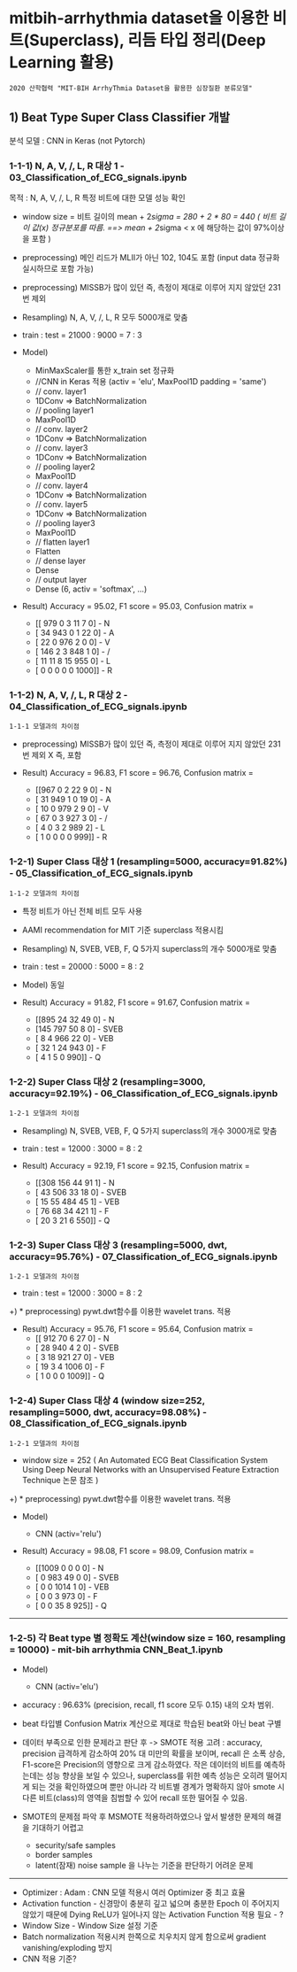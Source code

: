 # mitbih-arrhythmia dataset을 이용한 비트(Superclass), 리듬 타입 정리(Deep Learning 활용)


	2020 산학협력 "MIT-BIH ArrhyThmia Dataset을 활용한 심장질환 분류모델"

## 1) Beat Type Super Class Classifier 개발 

분석 모델 : CNN in Keras (not Pytorch)

### 1-1-1) N, A, V, /, L, R 대상 1 - 03_Classification_of_ECG_signals.ipynb

목적 :  N, A, V, /, L, R 특정 비트에 대한 모델 성능 확인

* window size = 비트 길이의 mean + 2*sigma = 280 + 2 * 80 = 440
 ( 비트 길이 값(x) 정규분포를 따름. ==> mean + 2*sigma < x 에 해당하는 값이 97%이상을 포함 )

* preprocessing) 메인 리드가 MLII가 아닌 102, 104도 포함 (input data 정규화 실시하므로 포함 가능)

* preprocessing) MISSB가 많이 있던 즉, 측정이 제대로 이루어 지지 않았던 231번 제외

* Resampling) N, A, V, /, L, R 모두 5000개로 맞춤

* train : test = 21000 : 9000 = 7 : 3

* Model) 
	- MinMaxScaler를 통한 x_train set 정규화
	- //CNN in Keras 적용 (activ = 'elu', MaxPool1D padding = 'same')
	- //    conv. layer1
	- 1DConv => BatchNormalization
	- // pooling layer1
	- MaxPool1D
	- //    conv. layer2
	- 1DConv => BatchNormalization
	- //    conv. layer3
	- 1DConv => BatchNormalization
	- // pooling layer2
	- MaxPool1D
	- //    conv. layer4
	- 1DConv => BatchNormalization
	- //    conv. layer5
	- 1DConv => BatchNormalization
	- // pooling layer3
	- MaxPool1D
	- // flatten layer1
	- Flatten
	- //  dense layer
	- Dense
	- //  output layer
	- Dense (6, activ = 'softmax', ...)

* Result) Accuracy = 95.02, F1 score = 95.03, 
	Confusion matrix = 
	- [[ 979    0    3   11    7    0]  - N
	-  [  34  943    0    1   22    0]  - A
	-  [  22    0  976    2    0    0]  - V
	-  [ 146    2    3  848    1    0]  - /
	-  [  11   11    8   15  955    0]  - L
	-  [   0    0    0    0    0 1000]] - R

### 1-1-2) N, A, V, /, L, R 대상 2 - 04_Classification_of_ECG_signals.ipynb

	1-1-1 모델과의 차이점

* preprocessing) MISSB가 많이 있던 즉, 측정이 제대로 이루어 지지 않았던 231번 제외 X 즉, 포함

* Result) Accuracy = 96.83, F1 score = 96.76, 
	Confusion matrix = 
	- [[967   0   2  22   9   0]  - N
 	-  [ 31 949   1   0  19   0]  - A
	-  [ 10   0 979   2   9   0]  - V
	-  [ 67   0   3 927   3   0]  - /
	-  [  4   0   3   2 989   2]  - L
	-  [  1   0   0   0   0 999]] - R

### 1-2-1) Super Class 대상 1 (resampling=5000, accuracy=91.82%) - 05_Classification_of_ECG_signals.ipynb

	1-1-2 모델과의 차이점

* 특정 비트가 아닌 전체 비트 모두 사용

* AAMI recommendation for MIT 기준 superclass 적용시킴

* Resampling) N, SVEB, VEB, F, Q 5가지 superclass의 개수 5000개로 맞춤

* train : test = 20000 : 5000 = 8 : 2

* Model) 동일

* Result) Accuracy = 91.82, F1 score = 91.67, 
	Confusion matrix = 
	- [[895  24  32  49   0]  - N
	-  [145 797  50   8   0]  - SVEB
	-  [  8   4 966  22   0]  - VEB
	-  [ 32   1  24 943   0]  - F
	-  [  4   1   5   0 990]] - Q

### 1-2-2) Super Class 대상 2 (resampling=3000, accuracy=92.19%) - 06_Classification_of_ECG_signals.ipynb

	1-2-1 모델과의 차이점

* Resampling) N, SVEB, VEB, F, Q 5가지 superclass의 개수 3000개로 맞춤

* train : test = 12000 : 3000 = 8 : 2

* Result) Accuracy = 92.19, F1 score = 92.15, 
	Confusion matrix = 
	- [[308 156  44  91   1] - N
	-  [ 43 506  33  18   0]  - SVEB
	-  [ 15  55 484  45   1]  - VEB
	-  [ 76  68  34 421   1]  - F
	-  [ 20   3  21   6 550]] - Q

### 1-2-3) Super Class 대상 3 (resampling=5000, dwt, accuracy=95.76%) - 07_Classification_of_ECG_signals.ipynb

	1-2-1 모델과의 차이점

* train : test = 12000 : 3000 = 8 : 2

+) * preprocessing) pywt.dwt함수를 이용한 wavelet trans. 적용

* Result) Accuracy = 95.76, F1 score = 95.64, 
	Confusion matrix = 
	- [[ 912   70    6   27    0] - N
	-  [  28  940    4    2    0]  - SVEB
	-  [   3   18  921   27    0]  - VEB
	-  [  19    3    4 1006    0]  - F
	-  [   1    0    0    0 1009]] - Q

### 1-2-4) Super Class 대상 4 (window size=252, resampling=5000, dwt, accuracy=98.08%) - 08_Classification_of_ECG_signals.ipynb

	1-2-1 모델과의 차이점

* window size = 252 ( An Automated ECG Beat Classification System Using Deep Neural Networks with an Unsupervised Feature Extraction Technique 논문 참조 )

+) * preprocessing) pywt.dwt함수를 이용한 wavelet trans. 적용

* Model)
	- CNN (activ='relu') 

* Result) Accuracy = 98.08, F1 score = 98.09, 
	Confusion matrix = 
	- [[1009    0    0    0    0] - N
	-  [   0  983   49    0    0]  - SVEB
	-  [   0    0 1014    1    0]  - VEB
	-  [   0    0    3  973    0]  - F
	-  [   0    0   35    8  925]] - Q
-----------------------------------------------------------------------------------------------------
### 1-2-5) 각 Beat type 별 정확도 계산(window size = 160, resampling = 10000) - mit-bih arrhythmia CNN_Beat_1.ipynb

* Model)
	- CNN (activ='elu') 
* accuracy : 96.63% (precision, recall, f1 score 모두 0.15) 내의 오차 범위.

* beat 타입별 Confusion Matrix 계산으로 제대로 학습된 beat와 아닌 beat 구별

* 데이터 부족으로 인한 문제라고 판단 후 -> SMOTE 적용 고려
: accuracy, precision 급격하게 감소하여 20% 대 미만의 확률을 보이며, recall 은 소폭 상승, F1-score은 Precision의 영향으로 크게 감소하였다. 
  작은 데이터의 비트를 예측하는데는 성능 향상을 보일 수 있으나, superclass를 위한 예측 성능은 오히려 떨어지게 되는 것을 확인하였으며 뿐만 아니라 각 비트별 경계가 명확하지 않아 smote 시 다른 비트(class)의 영역을 침범할 수 있어 recall 또한 떨어질 수 있음.

* SMOTE의 문제점 파악 후 MSMOTE 적용하려하였으나 앞서 발생한 문제의 해결을 기대하기 어렵고
	- security/safe samples
	- border samples
	- latent(잠재) noise sample 
을 나누는 기준을 판단하기 어려운 문제
--------------------------------------------------------------------------------------------------
- Optimizer : Adam : CNN 모델 적용시 여러 Optimizer 중 최고 효율
- Activation function - 신경망이 충분히 깊고 넓으며 충분한 Epoch 이 주어지지 않았기 때문에 Dying ReLU가 일어나지 않는 Activation Function 적용 필요 - ?
- Window Size - Window Size 설정 기준
- Batch normalization 적용시켜 한쪽으로 치우치지 않게 함으로써 gradient vanishing/exploding 방지
- CNN 적용 기준?

